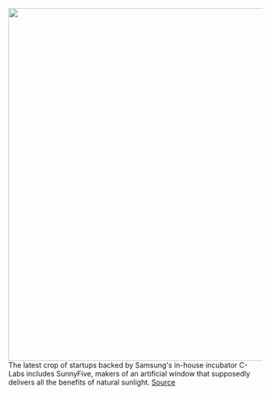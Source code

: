 <img src='https://cdn.vox-cdn.com/thumbor/qlZV5nV7w1n7QQ8GACkE5rhNn7g=/0x0:1600x1112/1200x800/filters:focal(672x428:928x684)/cdn.vox-cdn.com/uploads/chorus_image/image/66810016/CLAB_Spinoff_SunnyFive1_dl8.0.jpg' width='700px' /><br/>
The latest crop of startups backed by Samsung's in-house incubator C-Labs includes SunnyFive, makers of an artificial window that supposedly delivers all the benefits of natural sunlight.
<a href='https://www.theverge.com/2020/5/18/21262050/samsung-startup-artificial-window-sunlight-sunnyfive-c-labs'> Source <a/>